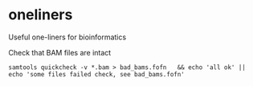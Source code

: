 # oneliners
Useful one-liners for bioinformatics

Check that BAM files are intact

```samtools quickcheck -v *.bam > bad_bams.fofn   && echo 'all ok' || echo 'some files failed check, see bad_bams.fofn'```


